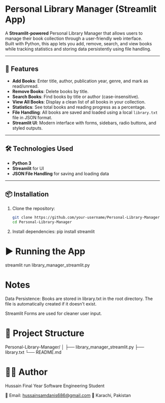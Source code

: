 # Personal Library Manager (Streamlit App)

A **Streamlit-powered** Personal Library Manager that allows users to manage their book collection through a user-friendly web interface.  
Built with Python, this app lets you add, remove, search, and view books while tracking statistics and storing data persistently using file handling.

---

## 🚀 Features

- **Add Books**: Enter title, author, publication year, genre, and mark as read/unread.
- **Remove Books**: Delete books by title.
- **Search Books**: Find books by title or author (case-insensitive).
- **View All Books**: Display a clean list of all books in your collection.
- **Statistics**: See total books and reading progress as a percentage.
- **File Handling**: All books are saved and loaded using a local `library.txt` file in JSON format.
- **Streamlit UI**: Modern interface with forms, sidebars, radio buttons, and styled outputs.

---

## 🛠 Technologies Used

- **Python 3**
- **Streamlit** for UI
- **JSON File Handling** for saving and loading data

---

## 📦 Installation

1. Clone the repository:
   ```bash
   git clone https://github.com/your-username/Personal-Library-Manager.git
   cd Personal-Library-Manager

2. Install dependencies:
pip install streamlit

# ▶️ Running the App
streamlit run library_manager_streamlit.py

# Notes
Data Persistence: Books are stored in library.txt in the root directory. The file is automatically created if it doesn't exist.

Streamlit Forms are used for cleaner user input.

# 📁 Project Structure
Personal-Library-Manager/
│
├── library_manager_streamlit.py
├── library.txt
└── README.md                      

# 🧑‍💻 Author
Hussain
Final Year Software Engineering Student

📧 Email: hussainsamdanis686@gmail.com
📍 Karachi, Pakistan